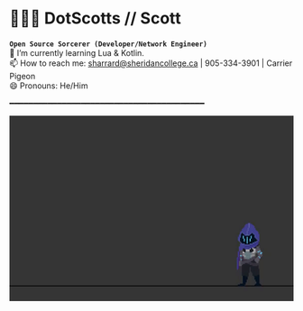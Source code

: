 # 🧑🏼‍💻 DotScotts // Scott

**`Open Source Sorcerer (Developer/Network Engineer)`**  
🌱 I’m currently learning Lua & Kotlin.  
📫 How to reach me: sharrard@sheridancollege.ca | 905-334-3901 | Carrier Pigeon  
😄 Pronouns: He/Him  
  
━━━━━━━━━━━━━━━━━━━━━━━━━━━━━━━━━━━━━━━━━  
  
![](profileBannerGif.gif)

<!--
**DotScotts/DotScotts** is a ✨ _special_ ✨ repository because its `README.md` (this file) appears on your GitHub profile.
-->
